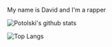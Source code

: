 My name is David and I'm a rapper 


![Potolski's github stats](https://github-readme-stats.vercel.app/api?username=potolski&hide_border=true&count_private=true&show_icons=true&theme=solarized-light&custom_title=Potolski%27s%20status)

![Top Langs](https://github-readme-stats.vercel.app/api/top-langs/?username=potolski&hide=Makefile&&layout=compact)
